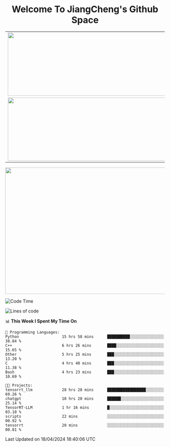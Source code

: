 <h1 align="center">Welcome To JiangCheng's Github Space</h1>

<table align="center" frame="void" rules="none" >
  <tr>
    <td>
      <div align="center"> <img height="200px" width="500px"  src="https://github-readme-stats.vercel.app/api?username=thisjiang&hide_title=true&hide_border=true&layout=compact&show_icons=trueline_height=21&text_color=000&icon_color=000&bg_color=0,ea6161,ffc64d,fffc4d,52fa5a&theme=graywhite" /> </div>
    </td>
    <td>
      <div align="center"> <img height="200px" width="500px" src="https://github-readme-stats.vercel.app/api/top-langs/?username=thisjiang&hide_title=true&hide_border=true&layout=compact&langs_count=6&text_color=000&icon_color=fff&bg_color=0,52fa5a,4dfcff,c64dff&theme=graywhite" /> </div>
    </td>
  </tr>
  <tr>
    <td>
      <div align="center"> <img height="200px" width="500px" src="https://github-readme-streak-stats.herokuapp.com/?user=thisjiang&hide_title=true&hide_border=true&layout=compact&langs_count=6" /> </div>
    </td>
    <td>
      <div align="center"> 
      <a href="https://github.com/" target="_blank"><img style="margin: 10px" src="https://profilinator.rishav.dev/skills-assets/git-scm-icon.svg" alt="Git" height="50" /></a>  
      <a href="https://www.linux.org/" target="_blank"><img style="margin: 10px" src="https://profilinator.rishav.dev/skills-assets/linux-original.svg" alt="Linux" height="50" /></a>  
      <a href="https://www.gnu.org/software/bash/" target="_blank"><img style="margin: 10px" src="https://profilinator.rishav.dev/skills-assets/gnu_bash-icon.svg" alt="Bash" height="50" /></a>  
      </div>
    </td>
  </tr>
</table>

<div align="center"> <img height="400px" width="1000px" src="https://github-readme-activity-graph.cyclic.app/graph?username=thisjiang&theme=react&hide_title=true&hide_border=true&layout=compact&langs_count=6" /> </div></td>

<!--START_SECTION:waka-->
![Code Time](http://img.shields.io/badge/Code%20Time-1%2C095%20hrs%2045%20mins-blue)

![Lines of code](https://img.shields.io/badge/From%20Hello%20World%20I%27ve%20Written-573.6%20thousand%20lines%20of%20code-blue)

📊 **This Week I Spent My Time On** 

```text
💬 Programming Languages: 
Python                   15 hrs 58 mins      ██████████░░░░░░░░░░░░░░░   38.84 % 
C++                      6 hrs 26 mins       ████░░░░░░░░░░░░░░░░░░░░░   15.65 % 
Other                    5 hrs 25 mins       ███░░░░░░░░░░░░░░░░░░░░░░   13.20 % 
C                        4 hrs 40 mins       ███░░░░░░░░░░░░░░░░░░░░░░   11.38 % 
Bash                     4 hrs 23 mins       ███░░░░░░░░░░░░░░░░░░░░░░   10.69 % 

🐱‍💻 Projects: 
tensorrt_llm             28 hrs 28 mins      █████████████████░░░░░░░░   69.26 % 
chatgpt                  10 hrs 20 mins      ██████░░░░░░░░░░░░░░░░░░░   25.14 % 
TensorRT-LLM             1 hr 16 mins        █░░░░░░░░░░░░░░░░░░░░░░░░   03.10 % 
scripts                  22 mins             ░░░░░░░░░░░░░░░░░░░░░░░░░   00.92 % 
tensorrt                 20 mins             ░░░░░░░░░░░░░░░░░░░░░░░░░   00.81 % 
```


 Last Updated on 18/04/2024 18:40:06 UTC
<!--END_SECTION:waka-->
